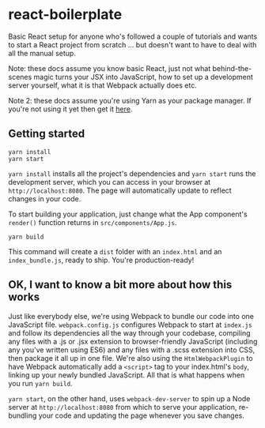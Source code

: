 # react-boilerplate
Basic React setup for anyone who's followed a couple of tutorials and wants to start a React project from scratch ... but doesn't want to have to deal with all the manual setup.

Note: these docs assume you know basic React, just not what behind-the-scenes magic turns your JSX into JavaScript, how to set up a development server yourself, what it is that Webpack actually does etc.

Note 2: these docs assume you're using Yarn as your package manager. If you're not using it yet then get it [here](https://yarnpkg.com/lang/en/docs/install/).

## Getting started
```
yarn install
yarn start
```

`yarn install` installs all the project's dependencies and `yarn start` runs the development server, which you can access in your browser at `http://localhost:8080`. The page will automatically update to reflect changes in your code. 

To start building your application, just change what the App component's `render()` function returns in `src/components/App.js`.

```
yarn build
```

This command will create a `dist` folder with an `index.html` and an `index_bundle.js`, ready to ship. You're production-ready!


## OK, I want to know a bit more about how this works
Just like everybody else, we're using Webpack to bundle our code into one JavaScript file. `webpack.config.js` configures Webpack to start at `index.js` and follow its dependencies all the way through your codebase, compiling any files with a .js or .jsx extension to browser-friendly JavaScript (including any you've written using ES6) and any files with a .scss extension into CSS, then package it all up in one file. We're also using the `HtmlWebpackPlugin` to have Webpack automatically add a `<script>` tag to your index.html's `body`, linking up your newly bundled JavaScript. All that is what happens when you run `yarn build`.

`yarn start`, on the other hand, uses `webpack-dev-server` to spin up a Node server at `http://localhost:8080` from which to serve your application, re-bundling your code and updating the page whenever you save changes.
